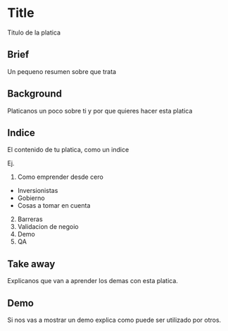 # Title

Titulo de la platica

## Brief

Un pequeno resumen sobre que trata

## Background

Platicanos un poco sobre ti y por que quieres hacer esta platica

## Indice

El contenido de tu platica, como un indice

Ej.

1. Como emprender desde cero
  * Inversionistas
  * Gobierno
  * Cosas a tomar en cuenta
2. Barreras
3. Validacion de negoio
4. Demo
5. QA

## Take away

Explicanos que van a aprender los demas con esta platica.

## Demo

Si nos vas a mostrar un demo explica como puede ser utilizado por otros.